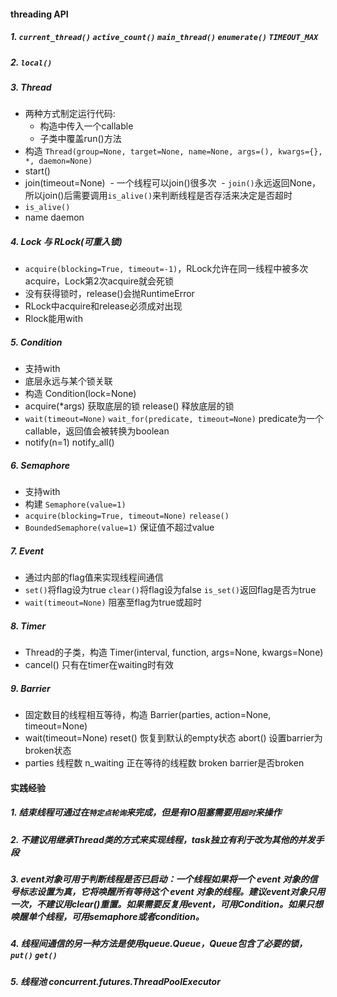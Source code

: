 #### threading API
##### 1. `current_thread()` `active_count()` `main_thread()` `enumerate()` `TIMEOUT_MAX `
##### 2. `local()`
##### 3. Thread
- 两种方式制定运行代码: 
  - 构造中传入一个callable
  - 子类中覆盖run()方法
- 构造 `Thread(group=None, target=None, name=None, args=(), kwargs={}, *, daemon=None)`
- start()
- join(timeout=None)
  - 一个线程可以join()很多次
  - `join()`永远返回None，所以join()后需要调用`is_alive()`来判断线程是否存活来决定是否超时
- `is_alive()`
- name daemon
##### 4. Lock 与 RLock(可重入锁)
- `acquire(blocking=True, timeout=-1)`，RLock允许在同一线程中被多次acquire，Lock第2次acquire就会死锁
- 没有获得锁时，release()会抛RuntimeError
- RLock中acquire和release必须成对出现
- Rlock能用with
##### 5. Condition
- 支持with
- 底层永远与某个锁关联
- 构造 Condition(lock=None)
- acquire(*args) 获取底层的锁 release() 释放底层的锁
- `wait(timeout=None)` `wait_for(predicate, timeout=None)` predicate为一个callable，返回值会被转换为boolean
- notify(n=1) notify_all() 
##### 6. Semaphore
- 支持with
- 构建 `Semaphore(value=1) `
- `acquire(blocking=True, timeout=None)` `release()`
- `BoundedSemaphore(value=1)` 保证值不超过value
##### 7. Event
- 通过内部的flag值来实现线程间通信
- `set()`将flag设为true `clear()`将flag设为false `is_set()`返回flag是否为true
- `wait(timeout=None)` 阻塞至flag为true或超时
##### 8. Timer
- Thread的子类，构造 Timer(interval, function, args=None, kwargs=None) 
- cancel() 只有在timer在waiting时有效
#####  9. Barrier
- 固定数目的线程相互等待，构造 Barrier(parties, action=None, timeout=None)
- wait(timeout=None) reset() 恢复到默认的empty状态 abort() 设置barrier为broken状态
- parties 线程数  n_waiting 正在等待的线程数 broken barrier是否broken

#### 实践经验
##### 1. 结束线程可通过在`特定点轮询`来完成，但是有IO阻塞需要用`超时`来操作
##### 2. 不建议用继承Thread类的方式来实现线程，task独立有利于改为其他的并发手段
##### 3. event对象可用于判断线程是否已启动：一个线程如果将一个 event 对象的信号标志设置为真，它将唤醒所有等待这个 event 对象的线程。建议event对象只用一次，不建议用clear()重置。如果需要反复用event，可用Condition。如果只想唤醒单个线程，可用semaphore或者condition。
##### 4. 线程间通信的另一种方法是使用queue.Queue，Queue包含了必要的锁，`put()` `get()`
##### 5. 线程池 concurrent.futures.ThreadPoolExecutor
